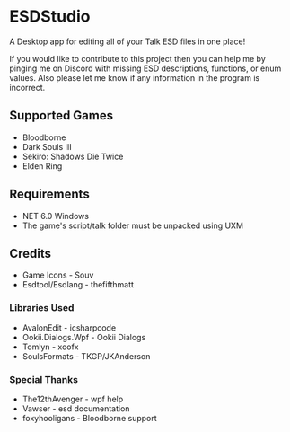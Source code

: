 # ESDStudio
A Desktop app for editing all of your Talk ESD files in one place!

If you would like to contribute to this project then you can help me by pinging me on Discord with missing ESD descriptions, functions, or enum values. Also please let me know if any information in the program is incorrect.
## Supported Games
- Bloodborne
- Dark Souls III
- Sekiro: Shadows Die Twice
- Elden Ring
## Requirements
- NET 6.0 Windows
- The game's script/talk folder must be unpacked using UXM
## Credits
- Game Icons - Souv
- Esdtool/Esdlang - thefifthmatt
### Libraries Used
- AvalonEdit - icsharpcode
- Ookii.Dialogs.Wpf - Ookii Dialogs
- Tomlyn - xoofx
- SoulsFormats - TKGP/JKAnderson
### Special Thanks
- The12thAvenger - wpf help
- Vawser - esd documentation
- foxyhooligans - Bloodborne support
